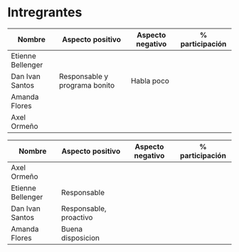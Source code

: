 # Intregrantes

 Nombre             |   Aspecto positivo            |   Aspecto negativo    |   % participación     
--------------------|-------------------------------|-----------------------|---------------------
Etienne Bellenger   |                               |                       |                       
Dan Ivan Santos     | Responsable y programa bonito | Habla poco |    
Amanda Flores       |                               |                       |                       
Axel Ormeño         |                               |                       |                       


 Nombre             |   Aspecto positivo            |   Aspecto negativo    |   % participación     
--------------------|-------------------------------|-----------------------|---------------------
Axel Ormeño         |                               |                       | 
Etienne Bellenger   | Responsable                   |                       |                       
Dan Ivan Santos     | Responsable, proactivo        |                       |    
Amanda Flores       | Buena disposicion             |                       |                                             


